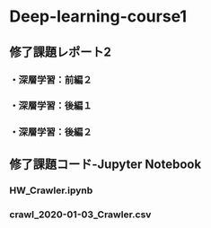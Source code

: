 # Deep-learning-course1
## 修了課題レポート2
### ・深層学習：前編２
### ・深層学習：後編１
### ・深層学習：後編２
## 修了課題コード-Jupyter Notebook
### HW_Crawler.ipynb
### crawl_2020-01-03_Crawler.csv
